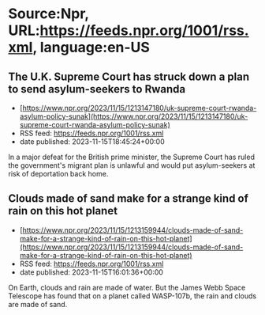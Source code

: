 # Source:Npr, URL:https://feeds.npr.org/1001/rss.xml, language:en-US

## The U.K. Supreme Court has struck down a plan to send asylum-seekers to Rwanda
 - [https://www.npr.org/2023/11/15/1213147180/uk-supreme-court-rwanda-asylum-policy-sunak](https://www.npr.org/2023/11/15/1213147180/uk-supreme-court-rwanda-asylum-policy-sunak)
 - RSS feed: https://feeds.npr.org/1001/rss.xml
 - date published: 2023-11-15T18:45:24+00:00

In a major defeat for the British prime minister, the Supreme Court has ruled the government's migrant plan is unlawful and would put asylum-seekers at risk of deportation back home.

## Clouds made of sand make for a strange kind of rain on this hot planet
 - [https://www.npr.org/2023/11/15/1213159944/clouds-made-of-sand-make-for-a-strange-kind-of-rain-on-this-hot-planet](https://www.npr.org/2023/11/15/1213159944/clouds-made-of-sand-make-for-a-strange-kind-of-rain-on-this-hot-planet)
 - RSS feed: https://feeds.npr.org/1001/rss.xml
 - date published: 2023-11-15T16:01:36+00:00

On Earth, clouds and rain are made of water. But the James Webb Space Telescope has found that on a planet called WASP-107b, the rain and clouds are made of sand.

